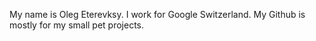 My name is Oleg Eterevksy. I work for Google Switzerland. My Github is mostly for my small pet projects.
